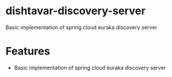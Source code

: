 # dishtavar-discovery-server
  Basic implementation of spring cloud euraka discovery server

# Features

- Basic implementation of spring cloud euraka discovery server
